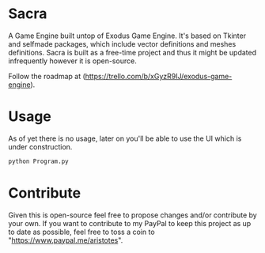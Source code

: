 # Sacra
A Game Engine built untop of Exodus Game Engine. It's based on Tkinter and selfmade packages, which include vector definitions and meshes definitions. Sacra is built as a free-time project and thus it might be updated infrequently however it is open-source.

Follow the roadmap at (https://trello.com/b/xGyzR9IJ/exodus-game-engine).




# Usage
As of yet there is no usage, later on you'll be able to use the UI which is under construction.
```python
python Program.py
```

# Contribute
Given this is open-source feel free to propose changes and/or contribute by your own. If you want to contribute to my PayPal to keep this project as up to date as possible, feel free to toss a coin to "https://www.paypal.me/aristotes".
